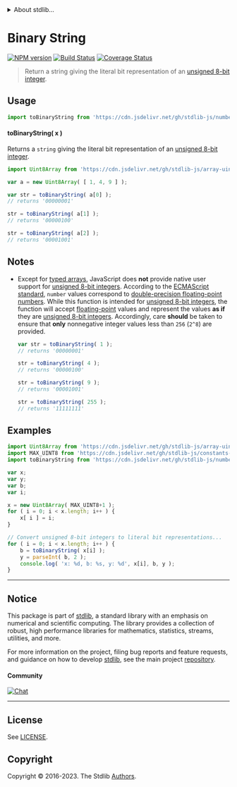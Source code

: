 <!--

@license Apache-2.0

Copyright (c) 2018 The Stdlib Authors.

Licensed under the Apache License, Version 2.0 (the "License");
you may not use this file except in compliance with the License.
You may obtain a copy of the License at

   http://www.apache.org/licenses/LICENSE-2.0

Unless required by applicable law or agreed to in writing, software
distributed under the License is distributed on an "AS IS" BASIS,
WITHOUT WARRANTIES OR CONDITIONS OF ANY KIND, either express or implied.
See the License for the specific language governing permissions and
limitations under the License.

-->


<details>
  <summary>
    About stdlib...
  </summary>
  <p>We believe in a future in which the web is a preferred environment for numerical computation. To help realize this future, we've built stdlib. stdlib is a standard library, with an emphasis on numerical and scientific computation, written in JavaScript (and C) for execution in browsers and in Node.js.</p>
  <p>The library is fully decomposable, being architected in such a way that you can swap out and mix and match APIs and functionality to cater to your exact preferences and use cases.</p>
  <p>When you use stdlib, you can be absolutely certain that you are using the most thorough, rigorous, well-written, studied, documented, tested, measured, and high-quality code out there.</p>
  <p>To join us in bringing numerical computing to the web, get started by checking us out on <a href="https://github.com/stdlib-js/stdlib">GitHub</a>, and please consider <a href="https://opencollective.com/stdlib">financially supporting stdlib</a>. We greatly appreciate your continued support!</p>
</details>

# Binary String

[![NPM version][npm-image]][npm-url] [![Build Status][test-image]][test-url] [![Coverage Status][coverage-image]][coverage-url] <!-- [![dependencies][dependencies-image]][dependencies-url] -->

> Return a string giving the literal bit representation of an [unsigned 8-bit integer][integer].



<section class="usage">

## Usage

```javascript
import toBinaryString from 'https://cdn.jsdelivr.net/gh/stdlib-js/number-uint8-base-to-binary-string@deno/mod.js';
```

#### toBinaryString( x )

Returns a `string` giving the literal bit representation of an [unsigned 8-bit integer][integer].

```javascript
import Uint8Array from 'https://cdn.jsdelivr.net/gh/stdlib-js/array-uint8@deno/mod.js';

var a = new Uint8Array( [ 1, 4, 9 ] );

var str = toBinaryString( a[0] );
// returns '00000001'

str = toBinaryString( a[1] );
// returns '00000100'

str = toBinaryString( a[2] );
// returns '00001001'
```

</section>

<!-- /.usage -->

<section class="notes">

## Notes

-   Except for [typed arrays][typed-arrays], JavaScript does **not** provide native user support for [unsigned 8-bit integers][integer]. According to the [ECMAScript standard][ecma-262], `number` values correspond to [double-precision floating-point numbers][ieee754]. While this function is intended for [unsigned 8-bit integers][integer], the function will accept [floating-point][ieee754] values and represent the values **as if** they are [unsigned 8-bit integers][integer]. Accordingly, care **should** be taken to ensure that **only** nonnegative integer values less than `256` (`2^8`) are provided.

    ```javascript
    var str = toBinaryString( 1 );
    // returns '00000001'

    str = toBinaryString( 4 );
    // returns '00000100'

    str = toBinaryString( 9 );
    // returns '00001001'

    str = toBinaryString( 255 );
    // returns '11111111'
    ```

</section>

<!-- /.notes -->

<section class="examples">

## Examples

<!-- eslint no-undef: "error" -->

```javascript
import Uint8Array from 'https://cdn.jsdelivr.net/gh/stdlib-js/array-uint8@deno/mod.js';
import MAX_UINT8 from 'https://cdn.jsdelivr.net/gh/stdlib-js/constants-uint8-max@deno/mod.js';
import toBinaryString from 'https://cdn.jsdelivr.net/gh/stdlib-js/number-uint8-base-to-binary-string@deno/mod.js';

var x;
var y;
var b;
var i;

x = new Uint8Array( MAX_UINT8+1 );
for ( i = 0; i < x.length; i++ ) {
    x[ i ] = i;
}

// Convert unsigned 8-bit integers to literal bit representations...
for ( i = 0; i < x.length; i++ ) {
    b = toBinaryString( x[i] );
    y = parseInt( b, 2 );
    console.log( 'x: %d, b: %s, y: %d', x[i], b, y );
}
```

</section>

<!-- /.examples -->

<!-- Section for related `stdlib` packages. Do not manually edit this section, as it is automatically populated. -->

<section class="related">

</section>

<!-- /.related -->

<!-- Section for all links. Make sure to keep an empty line after the `section` element and another before the `/section` close. -->


<section class="main-repo" >

* * *

## Notice

This package is part of [stdlib][stdlib], a standard library with an emphasis on numerical and scientific computing. The library provides a collection of robust, high performance libraries for mathematics, statistics, streams, utilities, and more.

For more information on the project, filing bug reports and feature requests, and guidance on how to develop [stdlib][stdlib], see the main project [repository][stdlib].

#### Community

[![Chat][chat-image]][chat-url]

---

## License

See [LICENSE][stdlib-license].


## Copyright

Copyright &copy; 2016-2023. The Stdlib [Authors][stdlib-authors].

</section>

<!-- /.stdlib -->

<!-- Section for all links. Make sure to keep an empty line after the `section` element and another before the `/section` close. -->

<section class="links">

[npm-image]: http://img.shields.io/npm/v/@stdlib/number-uint8-base-to-binary-string.svg
[npm-url]: https://npmjs.org/package/@stdlib/number-uint8-base-to-binary-string

[test-image]: https://github.com/stdlib-js/number-uint8-base-to-binary-string/actions/workflows/test.yml/badge.svg?branch=main
[test-url]: https://github.com/stdlib-js/number-uint8-base-to-binary-string/actions/workflows/test.yml?query=branch:main

[coverage-image]: https://img.shields.io/codecov/c/github/stdlib-js/number-uint8-base-to-binary-string/main.svg
[coverage-url]: https://codecov.io/github/stdlib-js/number-uint8-base-to-binary-string?branch=main

<!--

[dependencies-image]: https://img.shields.io/david/stdlib-js/number-uint8-base-to-binary-string.svg
[dependencies-url]: https://david-dm.org/stdlib-js/number-uint8-base-to-binary-string/main

-->

[chat-image]: https://img.shields.io/gitter/room/stdlib-js/stdlib.svg
[chat-url]: https://app.gitter.im/#/room/#stdlib-js_stdlib:gitter.im

[stdlib]: https://github.com/stdlib-js/stdlib

[stdlib-authors]: https://github.com/stdlib-js/stdlib/graphs/contributors

[umd]: https://github.com/umdjs/umd
[es-module]: https://developer.mozilla.org/en-US/docs/Web/JavaScript/Guide/Modules

[deno-url]: https://github.com/stdlib-js/number-uint8-base-to-binary-string/tree/deno
[umd-url]: https://github.com/stdlib-js/number-uint8-base-to-binary-string/tree/umd
[esm-url]: https://github.com/stdlib-js/number-uint8-base-to-binary-string/tree/esm
[branches-url]: https://github.com/stdlib-js/number-uint8-base-to-binary-string/blob/main/branches.md

[stdlib-license]: https://raw.githubusercontent.com/stdlib-js/number-uint8-base-to-binary-string/main/LICENSE

[integer]: https://en.wikipedia.org/wiki/Integer_%28computer_science%29

[typed-arrays]: https://developer.mozilla.org/en-US/docs/Web/JavaScript/Typed_arrays

[ecma-262]: http://www.ecma-international.org/ecma-262/5.1/#sec-4.3.19

[ieee754]: https://en.wikipedia.org/wiki/IEEE_754-1985

</section>

<!-- /.links -->
